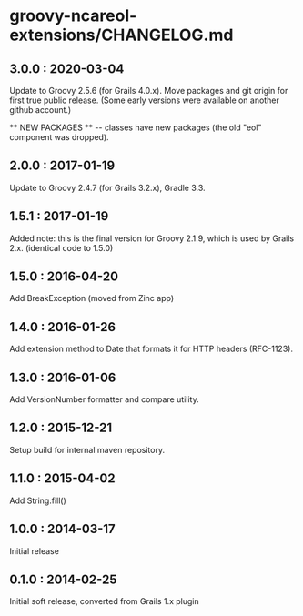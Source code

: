 # groovy-ncareol-extensions/CHANGELOG.md

## 3.0.0 : 2020-03-04

Update to Groovy 2.5.6 (for Grails 4.0.x).
Move packages and git origin for first true public release.
(Some early versions were available on another github account.)

** NEW PACKAGES ** -- classes have new packages (the old "eol"
component was dropped).

## 2.0.0 : 2017-01-19

Update to Groovy 2.4.7 (for Grails 3.2.x), Gradle 3.3.

## 1.5.1 : 2017-01-19

Added note: this is the final version for Groovy 2.1.9,
which is used by Grails 2.x.
(identical code to 1.5.0)

## 1.5.0 : 2016-04-20

Add BreakException (moved from Zinc app)

## 1.4.0 : 2016-01-26

Add extension method to Date that formats it for HTTP headers (RFC-1123).

## 1.3.0 : 2016-01-06

Add VersionNumber formatter and compare utility.

## 1.2.0 : 2015-12-21

Setup build for internal maven repository.

## 1.1.0 : 2015-04-02

Add String.fill()

## 1.0.0 : 2014-03-17

Initial release

## 0.1.0 : 2014-02-25

Initial soft release, converted from Grails 1.x plugin
